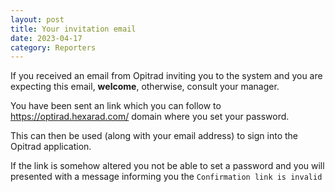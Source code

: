 ```yaml
---
layout: post
title: Your invitation email
date: 2023-04-17
category: Reporters
---
```

If you received an email from Opitrad inviting you to the system and you are expecting this email, **welcome**, otherwise, consult your manager.

You have been sent an link which you can follow to https://optirad.hexarad.com/ domain where you set your password.

This can then be used (along with your email address) to sign into the Opitrad application.

If the link is somehow altered you not be able to set a password and you will presented with a message informing you the `Confirmation link is invalid`